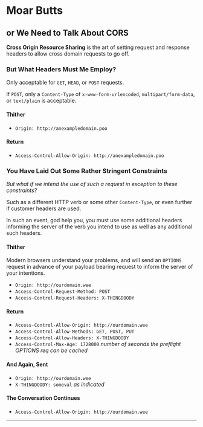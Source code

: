 # Moar Butts
## or We Need to Talk About CORS

__Cross Origin Resource Sharing__ is the art of setting request and response
headers to allow cross domain requests to go off.

### But What Headers Must Me Employ?
Only acceptable for `GET`, `HEAD`, or `POST` requests.

If `POST`, only a `Content-Type` of `x-www-form-urlencoded`,
`multipart/form-data`, or `text/plain` is acceptable.

#### Thither
* `Origin: http://anexampledomain.poo`

#### Return
* `Access-Control-Allow-Origin: http://anexampledomain.poo`

### You Have Laid Out Some Rather Stringent Constraints
_But what if we intend the use of such a request in exception to these_
_constraints?_

Such as a different HTTP verb or some other `Content-Type`, or even further
if customer headers are used.

In such an event, god help you, you must use some additional headers informing
the server of the verb you intend to use as well as any additional such
headers.

#### Thither
Modern browsers understand your problems, and will send an `OPTIONS` request
in advance of your payload bearing request to inform the server of your
 intentions.

* `Origin: http://ourdomain.wee`
* `Access-Control-Request-Method: POST`
* `Access-Control-Request-Headers: X-THINGDOODY`

#### Return
* `Access-Control-Allow-Origin: http://ourdomain.wee`
* `Access-Control-Allow-Methods: GET, POST, PUT`
* `Access-Control-Allow-Headers: X-THINGDOODY`
* `Access-Control-Max-Age: 1728000` _number of seconds the preflight OPTIONS req can be cached_

#### And Again, Sent
* `Origin: http://ourdomain.wee`
* `X-THINGDOODY: someval`  _as indicated_

#### The Conversation Continues
* `Access-Control-Allow-Origin: http://ourdomain.wee`

------------
